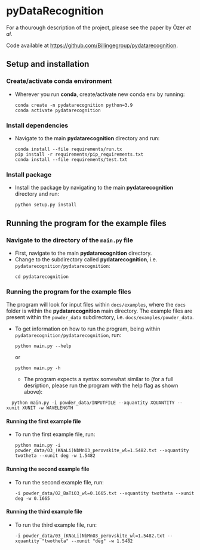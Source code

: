 # pyDataRecognition

For a thourough description of the project, please see the paper by
Özer *et al.*

Code available at https://github.com/Billingegroup/pydatarecognition.

## Setup and installation
### Create/activate conda environment
- Wherever you run **conda**, create/activate new conda env by running:
  ```shell
  conda create -n pydatarecognition python=3.9
  conda activate pydatarecognition
  ```
### Install dependencies
- Navigate to the main **pydatarecognition** directory and run:
  ```shell
  conda install --file requirements/run.tx
  pip install -r requirements/pip_requirements.txt
  conda install --file requirements/test.txt
  ```
### Install package
- Install the package by navigating to the main **pydatarecognition** 
  directory and run:
  ```shell
  python setup.py install
  ```

## Running the program for the example files
### Navigate to the directory of the ```main.py``` file
- First, navigate to the main **pydatarecognition** directory.
- Change to the subdirectory called **pydatarecognition**, i.e.
  ```pydatarecognition/pydatarecognition```:
  ```shell
  cd pydatarecognition
  ```
### Running the program for the example files
  The program will look for input files within ```docs/examples```,
  where the ```docs``` folder is within the **pydatarecognition** 
  main directory. The example files are present within the 
  ```powder_data``` subdirectory, i.e. ```docs/examples/powder_data```.
- To get information on how to run the program, being within
  ```pydatarecognition/pydatarecognition```, run:
    ```shell
    python main.py --help
    ```
    or
    ```shell
    python main.py -h
    ```
    - The program expects a syntax somewhat similar to (for a full desription,
      please run the program with the help flag as shown above):
```shell
  python main.py -i powder_data/INPUTFILE --xquantity XQUANTITY --xunit XUNIT -w WAVELENGTH
  ```
#### Running the first example file
* To run the first example file, run:
  ```shell
  python main.py -i powder_data/03_(KNaLi)NbMnO3_perovskite_wl=1.5482.txt --xquantity twotheta --xunit deg -w 1.5482
  ```
#### Running the second example file
* To run the second example file, run:
  ```shell
  -i powder_data/02_BaTiO3_wl=0.1665.txt --xquantity twotheta --xunit deg -w 0.1665
  ```
#### Running the third example file
* To run the third example file, run:
  ```shell
  -i powder_data/03_(KNaLi)NbMnO3_perovskite_wl=1.5482.txt --xquantity "twotheta" --xunit "deg" -w 1.5482
  ```
